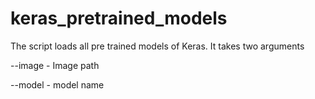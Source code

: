 # keras_pretrained_models

The script loads all pre trained models of Keras. It takes two arguments 
  
  --image - Image path
  
  
  --model - model name
